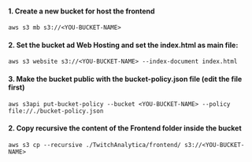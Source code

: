 #### 1. Create a new bucket for host the frontend 
`aws s3 mb s3://<YOU-BUCKET-NAME>`
#### 2. Set the bucket ad Web Hosting and set the index.html as main file:
`aws s3 website s3://<YOU-BUCKET-NAME> --index-document index.html`
#### 3. Make the bucket public with the bucket-policy.json file (edit the file first)
`aws s3api put-bucket-policy --bucket <YOU-BUCKET-NAME> --policy file://./bucket-policy.json`
#### 2. Copy recursive the content of the Frontend folder inside the bucket
`aws s3 cp --recursive ./TwitchAnalytica/frontend/ s3://<YOU-BUCKET-NAME>`
